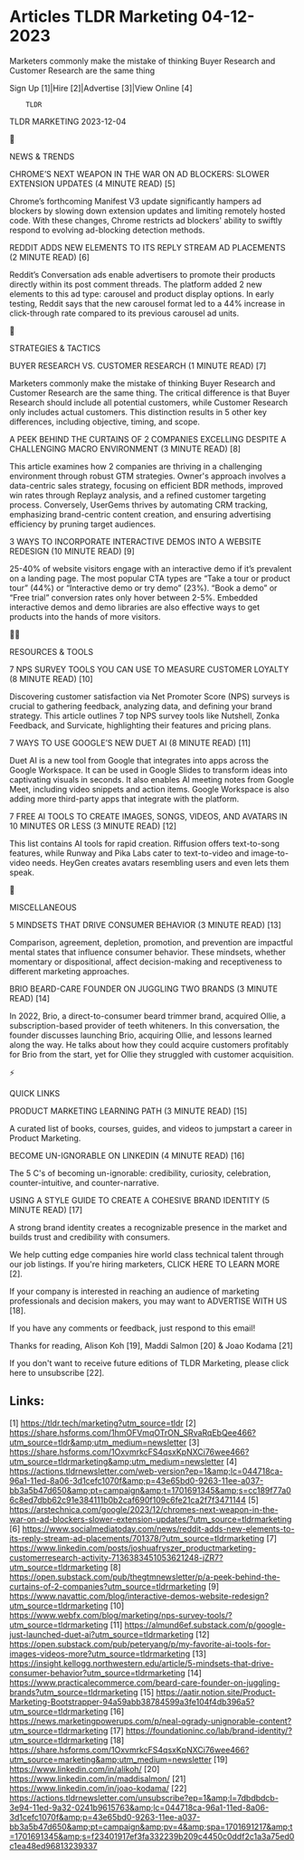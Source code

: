 # Articles TLDR Marketing 04-12-2023

Marketers commonly make the mistake of thinking Buyer Research and
Customer Research are the same thing  

Sign Up [1]|Hire [2]|Advertise [3]|View Online [4] 

		TLDR 

TLDR MARKETING 2023-12-04

📱 

NEWS & TRENDS

 CHROME’S NEXT WEAPON IN THE WAR ON AD BLOCKERS: SLOWER EXTENSION
UPDATES (4 MINUTE READ) [5] 

 Chrome’s forthcoming Manifest V3 update significantly hampers ad
blockers by slowing down extension updates and limiting remotely
hosted code. With these changes, Chrome restricts ad blockers' ability
to swiftly respond to evolving ad-blocking detection methods. 

 REDDIT ADDS NEW ELEMENTS TO ITS REPLY STREAM AD PLACEMENTS (2 MINUTE
READ) [6] 

 Reddit’s Conversation ads enable advertisers to promote their
products directly within its post comment threads. The platform added
2 new elements to this ad type: carousel and product display options.
In early testing, Reddit says that the new carousel format led to a
44% increase in click-through rate compared to its previous carousel
ad units. 

🚀 

STRATEGIES & TACTICS

 BUYER RESEARCH VS. CUSTOMER RESEARCH (1 MINUTE READ) [7] 

 Marketers commonly make the mistake of thinking Buyer Research and
Customer Research are the same thing. The critical difference is that
Buyer Research should include all potential customers, while Customer
Research only includes actual customers. This distinction results in 5
other key differences, including objective, timing, and scope. 

 A PEEK BEHIND THE CURTAINS OF 2 COMPANIES EXCELLING DESPITE A
CHALLENGING MACRO ENVIRONMENT (3 MINUTE READ) [8] 

 This article examines how 2 companies are thriving in a challenging
environment through robust GTM strategies. Owner's approach involves a
data-centric sales strategy, focusing on efficient BDR methods,
improved win rates through Replayz analysis, and a refined customer
targeting process. Conversely, UserGems thrives by automating CRM
tracking, emphasizing brand-centric content creation, and ensuring
advertising efficiency by pruning target audiences. 

 3 WAYS TO INCORPORATE INTERACTIVE DEMOS INTO A WEBSITE REDESIGN (10
MINUTE READ) [9] 

 25-40% of website visitors engage with an interactive demo if it’s
prevalent on a landing page. The most popular CTA types are “Take a
tour or product tour” (44%) or “Interactive demo or try demo”
(23%). “Book a demo” or “Free trial” conversion rates only
hover between 2-5%. Embedded interactive demos and demo libraries are
also effective ways to get products into the hands of more visitors. 

🧑‍💻 

RESOURCES & TOOLS

 7 NPS SURVEY TOOLS YOU CAN USE TO MEASURE CUSTOMER LOYALTY (8 MINUTE
READ) [10] 

 Discovering customer satisfaction via Net Promoter Score (NPS)
surveys is crucial to gathering feedback, analyzing data, and defining
your brand strategy. This article outlines 7 top NPS survey tools like
Nutshell, Zonka Feedback, and Survicate, highlighting their features
and pricing plans. 

 7 WAYS TO USE GOOGLE’S NEW DUET AI (8 MINUTE READ) [11] 

 Duet AI is a new tool from Google that integrates into apps across
the Google Workspace. It can be used in Google Slides to transform
ideas into captivating visuals in seconds. It also enables AI meeting
notes from Google Meet, including video snippets and action items.
Google Workspace is also adding more third-party apps that integrate
with the platform. 

 7 FREE AI TOOLS TO CREATE IMAGES, SONGS, VIDEOS, AND AVATARS IN 10
MINUTES OR LESS (3 MINUTE READ) [12] 

 This list contains AI tools for rapid creation. Riffusion offers
text-to-song features, while Runway and Pika Labs cater to
text-to-video and image-to-video needs. HeyGen creates avatars
resembling users and even lets them speak. 

🎁 

MISCELLANEOUS

 5 MINDSETS THAT DRIVE CONSUMER BEHAVIOR (3 MINUTE READ) [13] 

 Comparison, agreement, depletion, promotion, and prevention are
impactful mental states that influence consumer behavior. These
mindsets, whether momentary or dispositional, affect decision-making
and receptiveness to different marketing approaches. 

 BRIO BEARD-CARE FOUNDER ON JUGGLING TWO BRANDS (3 MINUTE READ) [14] 

 In 2022, Brio, a direct-to-consumer beard trimmer brand, acquired
Ollie, a subscription-based provider of teeth whiteners. In this
conversation, the founder discusses launching Brio, acquiring Ollie,
and lessons learned along the way. He talks about how they could
acquire customers profitably for Brio from the start, yet for Ollie
they struggled with customer acquisition. 

⚡ 

QUICK LINKS

 PRODUCT MARKETING LEARNING PATH (3 MINUTE READ) [15] 

 A curated list of books, courses, guides, and videos to jumpstart a
career in Product Marketing. 

 BECOME UN-IGNORABLE ON LINKEDIN (4 MINUTE READ) [16] 

 The 5 C's of becoming un-ignorable: credibility, curiosity,
celebration, counter-intuitive, and counter-narrative. 

 USING A STYLE GUIDE TO CREATE A COHESIVE BRAND IDENTITY (5 MINUTE
READ) [17] 

 A strong brand identity creates a recognizable presence in the market
and builds trust and credibility with consumers. 

 We help cutting edge companies hire world class technical talent
through our job listings. If you're hiring marketers, CLICK HERE TO
LEARN MORE [2]. 

If your company is interested in reaching an audience of marketing
professionals and decision makers, you may want to ADVERTISE WITH US
[18]. 

If you have any comments or feedback, just respond to this email! 

Thanks for reading, 
Alison Koh [19], Maddi Salmon [20] & Joao Kodama [21] 

If you don't want to receive future editions of TLDR Marketing,
please click here to unsubscribe [22]. 

 

Links:
------
[1] https://tldr.tech/marketing?utm_source=tldr
[2] https://share.hsforms.com/1hmOFVmqOTrON_SRvaRqEbQee466?utm_source=tldr&amp;utm_medium=newsletter
[3] https://share.hsforms.com/1OxvmrkcFS4qsxKpNXCi76wee466?utm_source=tldrmarketing&amp;utm_medium=newsletter
[4] https://actions.tldrnewsletter.com/web-version?ep=1&amp;lc=044718ca-96a1-11ed-8a06-3d1cefc1070f&amp;p=43e65bd0-9263-11ee-a037-bb3a5b47d650&amp;pt=campaign&amp;t=1701691345&amp;s=cc189f77a06c8ed7dbb62c91e384111b0b2caf690f109c6fe21ca2f7f3471144
[5] https://arstechnica.com/google/2023/12/chromes-next-weapon-in-the-war-on-ad-blockers-slower-extension-updates/?utm_source=tldrmarketing
[6] https://www.socialmediatoday.com/news/reddit-adds-new-elements-to-its-reply-stream-ad-placements/701378/?utm_source=tldrmarketing
[7] https://www.linkedin.com/posts/joshuafryszer_productmarketing-customerresearch-activity-7136383451053621248-jZR7?utm_source=tldrmarketing
[8] https://open.substack.com/pub/thegtmnewsletter/p/a-peek-behind-the-curtains-of-2-companies?utm_source=tldrmarketing
[9] https://www.navattic.com/blog/interactive-demos-website-redesign?utm_source=tldrmarketing
[10] https://www.webfx.com/blog/marketing/nps-survey-tools/?utm_source=tldrmarketing
[11] https://almund6ef.substack.com/p/google-just-launched-duet-ai?utm_source=tldrmarketing
[12] https://open.substack.com/pub/peteryang/p/my-favorite-ai-tools-for-images-videos-more?utm_source=tldrmarketing
[13] https://insight.kellogg.northwestern.edu/article/5-mindsets-that-drive-consumer-behavior?utm_source=tldrmarketing
[14] https://www.practicalecommerce.com/beard-care-founder-on-juggling-brands?utm_source=tldrmarketing
[15] https://aatir.notion.site/Product-Marketing-Bootstrapper-94a59abb38784599a3fe104f4db396a5?utm_source=tldrmarketing
[16] https://news.marketingpowerups.com/p/neal-ogrady-unignorable-content?utm_source=tldrmarketing
[17] https://foundationinc.co/lab/brand-identity/?utm_source=tldrmarketing
[18] https://share.hsforms.com/1OxvmrkcFS4qsxKpNXCi76wee466?utm_source=marketing&amp;utm_medium=newsletter
[19] https://www.linkedin.com/in/alikoh/
[20] https://www.linkedin.com/in/maddisalmon/
[21] https://www.linkedin.com/in/joao-kodama/
[22] https://actions.tldrnewsletter.com/unsubscribe?ep=1&amp;l=7dbdbdcb-3e94-11ed-9a32-0241b9615763&amp;lc=044718ca-96a1-11ed-8a06-3d1cefc1070f&amp;p=43e65bd0-9263-11ee-a037-bb3a5b47d650&amp;pt=campaign&amp;pv=4&amp;spa=1701691217&amp;t=1701691345&amp;s=f23401917ef3fa332239b209c4450c0ddf2c1a3a75ed0c1ea48ed96813239337